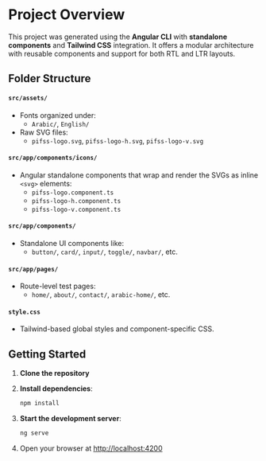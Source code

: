 # Project Overview

This project was generated using the **Angular CLI** with **standalone components** and **Tailwind CSS** integration. It offers a modular architecture with reusable components and support for both RTL and LTR layouts.

## Folder Structure

#### `src/assets/`

- Fonts organized under:
  - `Arabic/`, `English/`
- Raw SVG files:
  - `pifss-logo.svg`, `pifss-logo-h.svg`, `pifss-logo-v.svg`

#### `src/app/components/icons/`

- Angular standalone components that wrap and render the SVGs as inline `<svg>` elements:
  - `pifss-logo.component.ts`
  - `pifss-logo-h.component.ts`
  - `pifss-logo-v.component.ts`

#### `src/app/components/`

- Standalone UI components like:
  - `button/`, `card/`, `input/`, `toggle/`, `navbar/`, etc.

#### `src/app/pages/`

- Route-level test pages:
  - `home/`, `about/`, `contact/`, `arabic-home/`, etc.

#### `style.css`

- Tailwind-based global styles and component-specific CSS.

## Getting Started

1. **Clone the repository**

2. **Install dependencies**:

   ```bash
   npm install
   ```

3. **Start the development server**:

   ```bash
   ng serve
   ```

4. Open your browser at [http://localhost:4200](http://localhost:4200)
